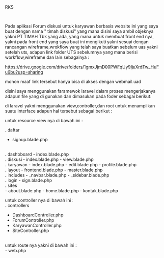 RKS 

<br>

Pada aplikasi Forum diskusi untuk karyawan berbasis website ini yang saya buat dengan nama " timah diskusi" yang mana disini saya ambil objeknya yakni PT TIMAH Tbk yang ada,
yang mana untuk membuat front end nya, yakni pada front end yang saya buat ini  mengikuti yakni sesuai dengan rancangan wireframe,wrokflow yang telah saya buatkan
sebelum uas yakni setelah uts, adapun link folder UTS sebelumnya yang mana berisi workflow,wireframe dan lain sebagainya :

https://drive.google.com/drive/folders/1gmxJjmD00PWFqUy9IjuXrdTw_HuFu6bu?usp=sharing

mohon maaf link tersebut hanya bisa di akses dengan webmail.uad 

disini saya menggunakan faramewok laravel dalam proses mengerjakanya 
adapun file yang di gunakan dan dimasukan pada foder sebagai berikut: 

di laravel yakni menggunakan view,controller,dan root untuk menampilkan suatu interface adapun hal tersebut sebagai berikut : 

untuk resource view nya di bawah ini :  <br>

. daftar 
  - signup.blade.php
<br>
. dashbboard
  - index.blade.php
<br>
.  diskusi
  - index.blade.php
  - view.blade.php
<br>
. karyawan
  - index.blade.php
  - edit.blade.php
  - profile.blade.php
<br>
. layout
  - frontend.blade.php
  - master.blade.php
<br>
. includes 
  - _navbar.blade.php
  - _sidebar.blade.php
<br>
.  login
  - sign.blade.php
<br>
. sites <br>
  - about.blade.php
  - home.blade.php 
  - kontak.blade.php
<br>

untuk controller nya di bawah ini : <br>
. controllers 
  - DashboardController.php
  - ForumController.php
  - KaryawanController.php
  - SiteController.php
  
  <br>
  untuk route nya yakni di bawah ini : <br>
  - web.php
